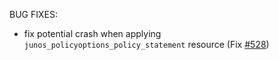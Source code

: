 <!-- markdownlint-disable-file MD013 MD041 -->
BUG FIXES:

* fix potential crash when applying `junos_policyoptions_policy_statement` resource (Fix [#528](https://github.com/jeremmfr/terraform-provider-junos/issues/528))
